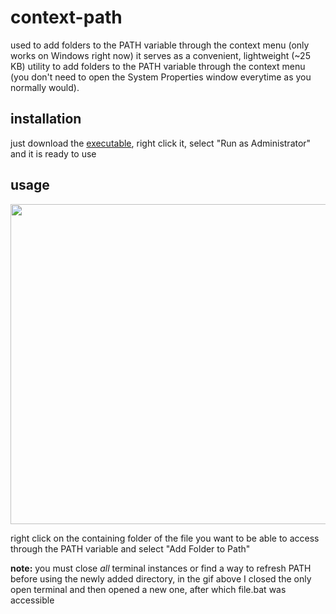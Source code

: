 # context-path

used to add folders to the PATH variable through the context menu (only works on Windows right now)
it serves as a convenient, lightweight (~25 KB) utility to add folders to the PATH variable through the context menu (you don't need to open the System Properties window everytime as you normally would).

## installation
just download the [executable](https://github.com/deontic/context-path/releases/download/v1.0.0/context-path.exe), right click it, select "Run as Administrator" and it is ready to use 

## usage
<img src="https://user-images.githubusercontent.com/68165727/188911542-7913bff0-6479-4429-b8be-a84154e27b52.gif" width=512>

right click on the containing folder of the file you want to be able to access through the PATH variable and select "Add Folder to Path"

**note:** you must close *all* terminal instances or find a way to refresh PATH before using the newly added directory, 
in the gif above I closed the only open terminal and then opened a new one, after which file.bat was accessible 

